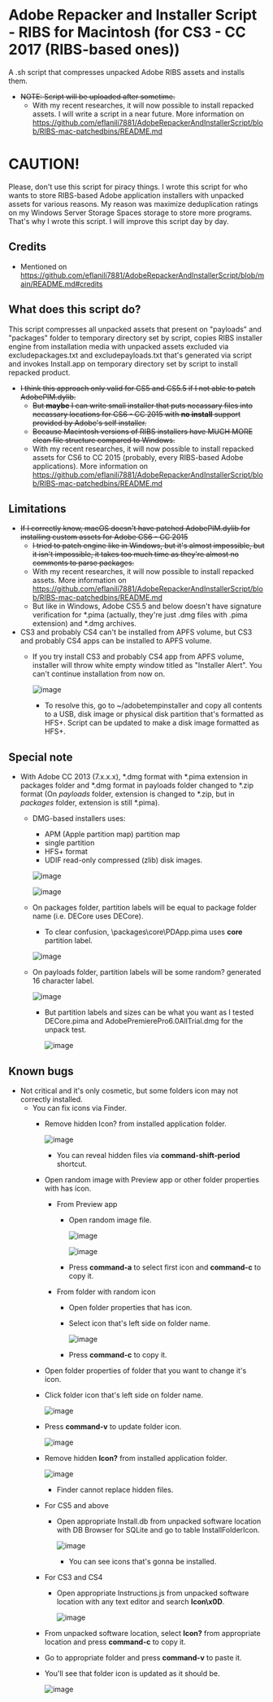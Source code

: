 # Adobe Repacker and Installer Script - RIBS for Macintosh (for CS3 - CC 2017 (RIBS-based ones))
A .sh script that compresses unpacked Adobe RIBS assets and installs them.
- ~~NOTE: Script will be uploaded after sometime.~~
  - With my recent researches, it will now possible to install repacked assets. I will write a script in a near future. More information on https://github.com/eflanili7881/AdobeRepackerAndInstallerScript/blob/RIBS-mac-patchedbins/README.md

# CAUTION!
Please, don't use this script for piracy things. I wrote this script for who wants to store RIBS-based Adobe application installers with unpacked assets for various reasons. My reason was maximize deduplication ratings on my Windows Server Storage Spaces storage to store more programs. That's why I wrote this script. I will improve this script day by day.

## Credits
- Mentioned on https://github.com/eflanili7881/AdobeRepackerAndInstallerScript/blob/main/README.md#credits

## What does this script do?
This script compresses all unpacked assets that present on "payloads" and "packages" folder to temporary directory set by script, copies RIBS installer engine from installation media with unpacked assets excluded via excludepackages.txt and excludepayloads.txt that's generated via script and invokes Install.app on temporary directory set by script to install repacked product.

- ~~I think this approach only valid for CS5 and CS5.5 if I not able to patch AdobePIM.dylib.~~
  - ~~But **maybe** I can write small installer that puts necassary files into necassary locations for CS6 - CC 2015 with **no install** support provided by Adobe's self installer.~~
  - ~~Because Macintosh versions of RIBS installers have MUCH MORE clean file structure compared to Windows.~~
  - With my recent researches, it will now possible to install repacked assets for CS6 to CC 2015 (probably, every RIBS-based Adobe applications). More information on https://github.com/eflanili7881/AdobeRepackerAndInstallerScript/blob/RIBS-mac-patchedbins/README.md

## Limitations
- ~~If I correctly know, macOS doesn't have patched AdobePIM.dylib for installing custom assets for Adobe CS6 - CC 2015~~
  - ~~I tried to patch engine like in Windows, but it's almost impossible, but it isn't impossible, it takes too much time as they're almost no comments to parse packages.~~
  - With my recent researches, it will now possible to install repacked assets. More information on https://github.com/eflanili7881/AdobeRepackerAndInstallerScript/blob/RIBS-mac-patchedbins/README.md
  - But like in Windows, Adobe CS5.5 and below doesn't have signature verification for *.pima (actually, they're just .dmg files with .pima extension) and *.dmg archives.
- CS3 and probably CS4 can't be installed from APFS volume, but CS3 and probably CS4 apps can be installed to APFS volume.
  - If you try install CS3 and probably CS4 app from APFS volume, installer will throw white empty window titled as "Installer Alert". You can't continue installation from now on.
 
    ![image](./pictures/392084739-8acb7210-8847-436b-9e88-20e6184e5dfb.png)

    - To resolve this, go to ~/adobetempinstaller and copy all contents to a USB, disk image or physical disk partition that's formatted as HFS+. Script can be updated to make a disk image formatted as HFS+.

## Special note
- With Adobe CC 2013 (7.x.x.x), *.dmg format with *.pima extension in packages folder and *.dmg format in payloads folder changed to *.zip format (On *payloads* folder, extension is changed to *.zip, but in *packages* folder, extension is still *.pima).
  - DMG-based installers uses:
    - APM (Apple partition map) partition map
    - single partition
    - HFS+ format
    - UDIF read-only compressed (zlib) disk images.
  
    ![image](./pictures/385924591-4371811e-0cf9-4f91-b454-110e71412736.png)

    ![image](./pictures/385922113-2787a77f-5d57-4507-84cf-6d74497eb0c4.png)
  - On packages folder, partition labels will be equal to package folder name (i.e. DECore uses DECore).
    - To clear confusion, \packages\core\PDApp.pima uses **core** partition label.

    ![image](./pictures/385922113-2787a77f-5d57-4507-84cf-6d74497eb0c4.png)
  - On payloads folder, partition labels will be some random? generated 16 character label.

    ![image](./pictures/385922553-2756cf10-3dba-4592-a33c-268dd5d5541b.png)
    - But partition labels and sizes can be what you want as I tested DECore.pima and AdobePremierePro6.0AllTrial.dmg for the unpack test.

      ![image](./pictures/385924245-ad538934-5426-4bda-b9c1-01fd15feefa6.png)

## Known bugs
- Not critical and it's only cosmetic, but some folders icon may not correctly installed.
  - You can fix icons via Finder.
    - Remove hidden Icon? from installed application folder.
   
      ![image](./pictures/395775880-cc9703a2-1b52-4f0d-81a7-46076054cac1.png)

      - You can reveal hidden files via **command-shift-period** shortcut.
    - Open random image with Preview app or other folder properties with has icon.
      - From Preview app
        - Open random image file.

          ![image](./pictures/395775996-fe1294bf-17e6-4693-af1a-6dea19691a2f.png)
   
          ![image](./pictures/395776619-925ad4d7-c256-4f3a-9dab-cccbf3ca06a8.png)

        - Press **command-a** to select first icon and **command-c** to copy it.
      - From folder with random icon
        - Open folder properties that has icon.
        - Select icon that's left side on folder name.
       
          ![image](./pictures/395776673-5c7cdf3e-2cbd-4ffa-a83d-0ef9f9540415.png)

        - Press **command-c** to copy it.
    - Open folder properties of folder that you want to change it's icon.
    - Click folder icon that's left side on folder name.
   
      ![image](./pictures/395776092-4871edc7-7747-4193-956b-1dba76d4766e.png)

    - Press **command-v** to update folder icon.
   
      ![image](./pictures/395777536-f0715471-143a-413d-a89e-9d3d3ab93bf8.png)

    - Remove hidden **Icon?** from installed application folder.
   
      ![image](./pictures/395775880-cc9703a2-1b52-4f0d-81a7-46076054cac1.png)
      
      - Finder cannot replace hidden files.
    - For CS5 and above
      - Open appropriate Install.db from unpacked software location with DB Browser for SQLite and go to table InstallFolderIcon.
 
        ![image](./pictures/395775231-2f982fed-f2fd-47ab-95cf-a0d365de2bf9.png)

        - You can see icons that's gonna be installed.
    - For CS3 and CS4
      - Open appropriate Instructions.js from unpacked software location with any text editor and search **Icon\x0D**.
     
        ![image](./pictures/395777204-cbf75d20-74ca-4aae-89b7-425d914b59cf.png)

    - From unpacked software location, select **Icon?** from appropriate location and press **command-c** to copy it.
    - Go to appropriate folder and press **command-v** to paste it.
    - You'll see that folder icon is updated as it should be.

      ![image](./pictures/395777417-d9689b60-db12-4cd3-b259-a21cbbc1c459.png)
